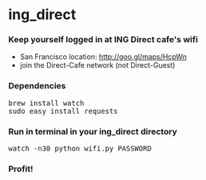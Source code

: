 ing_direct
==========

### Keep yourself logged in at ING Direct cafe's wifi
* San Francisco location: http://goo.gl/maps/HcpWn
* join the Direct-Cafe network (not Direct-Guest)

### Dependencies
<pre>
brew install watch
sudo easy_install requests
</pre>

### Run in terminal in your ing_direct directory 
<pre>
watch -n30 python wifi.py PASSWORD
</pre>

### Profit!